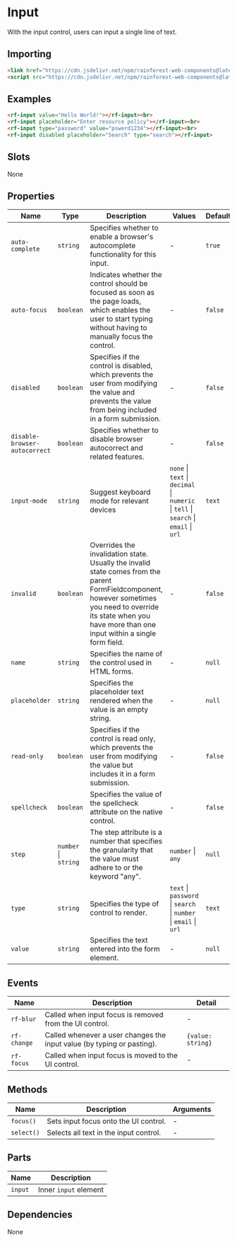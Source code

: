 # Input

With the input control, users can input a single line of text.

## Importing

``` html
<link href="https://cdn.jsdelivr.net/npm/rainforest-web-components@latest/rainforest.css" rel="stylesheet">
<script src="https://cdn.jsdelivr.net/npm/rainforest-web-components@latest/components/input.js" type="module"></script>
```

## Examples

``` html
<rf-input value="Hello World!"></rf-input><br>
<rf-input placeholder="Enter resource policy"></rf-input><br>
<rf-input type="password" value="pswerd1234"></rf-input><br>
<rf-input disabled placeholder="Search" type="search"></rf-input>    
```

## Slots

None

## Properties

| Name | Type | Description | Values | Default | Reflects |
| --- | --- | --- | --- | --- | --- |
| `auto-complete` | `string` | Specifies whether to enable a browser's autocomplete functionality for this input. | - | `true` | ✅ |
| `auto-focus` | `boolean` | Indicates whether the control should be focused as soon as the page loads, which enables the user to start typing without having to manually focus the control. | - | `false` | ✅ |
| `disabled` | `boolean` | Specifies if the control is disabled, which prevents the user from modifying the value and prevents the value from being included in a form submission. | - | `false` | ✅ |
| `disable-browser-autocorrect` | `boolean` | Specifies whether to disable browser autocorrect and related features. | - | `false` | ✅ |
| `input-mode` | `string` | Suggest keyboard mode for relevant devices | `none` \| `text` \| `decimal` \|   `numeric` \| `tell` \| `search` \| `email` \| `url` | `text` | ✅ |
| `invalid` | `boolean` | Overrides the invalidation state. Usually the invalid state comes from the parent FormFieldcomponent, however sometimes you need to override its state when you have more than one input within a single form field. | - | `false` | ✅ |
| `name` | `string` | Specifies the name of the control used in HTML forms. | - | `null` | ✅ |
| `placeholder` | `string` | Specifies the placeholder text rendered when the value is an empty string. | - | `null` | ✅ |
| `read-only` | `boolean` | Specifies if the control is read only, which prevents the user from modifying the value but includes it in a form submission. | - | `false` | ✅ |
| `spellcheck` | `boolean` | Specifies the value of the spellcheck attribute on the native control. | - | `false` | ✅ |
| `step` | `number` \| `string` | The step attribute is a number that specifies the granularity that the value must adhere to or the keyword "any". | `number` \| `any` | `null` | ✅ | 
| `type` | `string` | Specifies the type of control to render. | `text` \|  `password` \| `search` \| `number` \| `email` \| `url` | `text` | ✅ | 
| `value` | `string` | Specifies the text entered into the form element. | - | `null` | ✅ | 

## Events

| Name | Description | Detail |
| --- | --- | --- |
| `rf-blur` | Called when input focus is removed from the UI control. | - |
| `rf-change` | Called whenever a user changes the input value (by typing or pasting). | `{value: string}` |
| `rf-focus` | Called when input focus is moved to the UI control. | - |

## Methods

| Name | Description | Arguments |
| --- | --- | --- |
| `focus()` | Sets input focus onto the UI control. | - |
| `select()` | Selects all text in the input control. | - |

## Parts

| Name | Description |
| --- | --- |
| `input` | Inner `input` element |

## Dependencies

None
